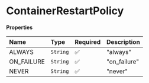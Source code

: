 # ContainerRestartPolicy

**Properties**

| Name       | Type     | Required | Description  |
| :--------- | :------- | :------- | :----------- |
| ALWAYS     | `String` | ✅       | "always"     |
| ON_FAILURE | `String` | ✅       | "on_failure" |
| NEVER      | `String` | ✅       | "never"      |
